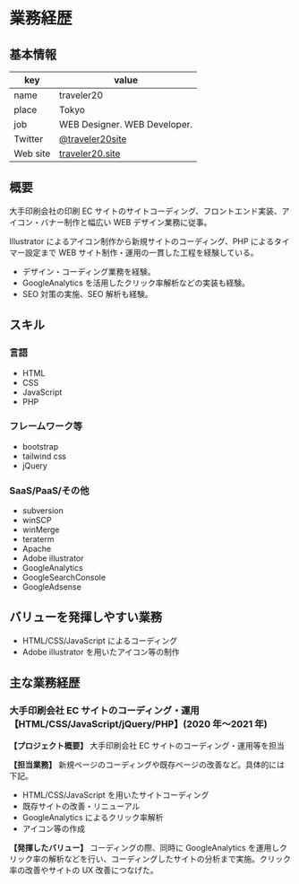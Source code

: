 # 業務経歴

## 基本情報

| key      | value                                                 |
| -------- | ----------------------------------------------------- |
| name     | traveler20                                            |
| place    | Tokyo                                                 |
| job      | WEB Designer. WEB Developer.                          |
| Twitter  | [@traveler20site](https://twitter.com/traveler20site) |
| Web site | [traveler20.site](https://traveler20.site/)           |

## 概要

大手印刷会社の印刷 EC サイトのサイトコーディング、フロントエンド実装、アイコン・バナー制作と幅広い WEB デザイン業務に従事。

Illustrator によるアイコン制作から新規サイトのコーディング、PHP によるタイマー設定まで WEB サイト制作・運用の一貫した工程を経験している。

- デザイン・コーディング業務を経験。
- GoogleAnalytics を活用したクリック率解析などの実装も経験。
- SEO 対策の実施、SEO 解析も経験。

## スキル

### 言語

- HTML
- CSS
- JavaScript
- PHP

### フレームワーク等

- bootstrap
- tailwind css
- jQuery

### SaaS/PaaS/その他

- subversion
- winSCP
- winMerge
- teraterm
- Apache
- Adobe illustrator
- GoogleAnalytics
- GoogleSearchConsole
- GoogleAdsense

## バリューを発揮しやすい業務

- HTML/CSS/JavaScript によるコーディング
- Adobe illustrator を用いたアイコン等の制作

## 主な業務経歴

### 大手印刷会社 EC サイトのコーディング・運用【HTML/CSS/JavaScript/jQuery/PHP】(2020 年〜2021 年)

**【プロジェクト概要】**
大手印刷会社 EC サイトのコーディング・運用等を担当

**【担当業務】**
新規ページのコーディングや既存ページの改善など。具体的には下記。

- HTML/CSS/JavaScript を用いたサイトコーディング
- 既存サイトの改善・リニューアル
- GoogleAnalytics によるクリック率解析
- アイコン等の作成

**【発揮したバリュー】**
コーディングの際、同時に GoogleAnalytics を運用しクリック率の解析などを行い、コーディングしたサイトの分析まで実施。クリック率の改善やサイトの UX 改善につなげた。

